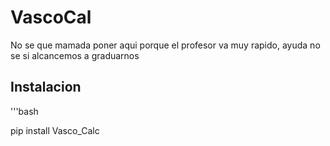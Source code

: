 # VascoCal

No se que mamada poner aqui porque el profesor va muy rapido, ayuda no se si alcancemos a graduarnos

## Instalacion

'''bash

pip install Vasco_Calc